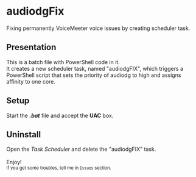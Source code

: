 # audiodgFix
Fixing permanently VoiceMeeter voice issues by creating scheduler task.
## Presentation
This is a batch file with PowerShell code in it.<br>
It creates a new scheduler task, named "audiodgFIX", which triggers a PowerShell script that sets the priority of audiodg to high and assigns affinity to one core.
## Setup
Start the ***.bat*** file and accept the **UAC** box.
## Uninstall
Open the *Task Scheduler* and delete the "audiodgFIX" task.
<br>
<br>
Enjoy!<br>
<sup>If you get some troubles, tell me in `Issues` section.</sup>
